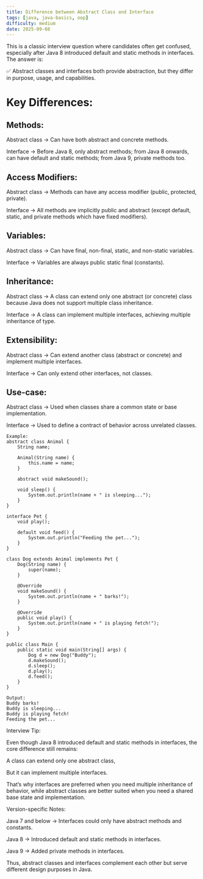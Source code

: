 ```yaml
---
title: Difference between Abstract Class and Interface
tags: [java, java-basics, oop]
difficulty: medium
date: 2025-09-08
---
```


This is a classic interview question where candidates often get confused, especially after Java 8 introduced default and static methods in interfaces. The answer is:

✅ Abstract classes and interfaces both provide abstraction, but they differ in purpose, usage, and capabilities.

# Key Differences:

## Methods:

Abstract class → Can have both abstract and concrete methods.

Interface → Before Java 8, only abstract methods; from Java 8 onwards, can have default and static methods; from Java 9, private methods too.

## Access Modifiers:

Abstract class → Methods can have any access modifier (public, protected, private).

Interface → All methods are implicitly public and abstract (except default, static, and private methods which have fixed modifiers).

## Variables:

Abstract class → Can have final, non-final, static, and non-static variables.

Interface → Variables are always public static final (constants).

## Inheritance:

Abstract class → A class can extend only one abstract (or concrete) class because Java does not support multiple class inheritance.

Interface → A class can implement multiple interfaces, achieving multiple inheritance of type.

## Extensibility:

Abstract class → Can extend another class (abstract or concrete) and implement multiple interfaces.

Interface → Can only extend other interfaces, not classes.

## Use-case:

Abstract class → Used when classes share a common state or base implementation.

Interface → Used to define a contract of behavior across unrelated classes.

```
Example:
abstract class Animal {
    String name;

    Animal(String name) {
        this.name = name;
    }

    abstract void makeSound();

    void sleep() {
        System.out.println(name + " is sleeping...");
    }
}

interface Pet {
    void play();

    default void feed() {
        System.out.println("Feeding the pet...");
    }
}

class Dog extends Animal implements Pet {
    Dog(String name) {
        super(name);
    }

    @Override
    void makeSound() {
        System.out.println(name + " barks!");
    }

    @Override
    public void play() {
        System.out.println(name + " is playing fetch!");
    }
}

public class Main {
    public static void main(String[] args) {
        Dog d = new Dog("Buddy");
        d.makeSound();
        d.sleep();
        d.play();
        d.feed();
    }
}
```

```
Output:
Buddy barks!
Buddy is sleeping...
Buddy is playing fetch!
Feeding the pet...
```

Interview Tip:

Even though Java 8 introduced default and static methods in interfaces, the core difference still remains:

A class can extend only one abstract class,

But it can implement multiple interfaces.

That’s why interfaces are preferred when you need multiple inheritance of behavior, while abstract classes are better suited when you need a shared base state and implementation.

Version-specific Notes:

Java 7 and below → Interfaces could only have abstract methods and constants.

Java 8 → Introduced default and static methods in interfaces.

Java 9 → Added private methods in interfaces.

Thus, abstract classes and interfaces complement each other but serve different design purposes in Java.